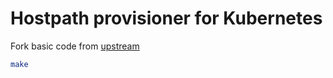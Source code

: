 # Hostpath provisioner for Kubernetes

Fork basic code from [upstream](https://github.com/kubernetes-sigs/sig-storage-lib-external-provisioner/tree/master/examples/hostpath-provisioner)

```bash
make
```

